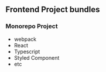 ## Frontend Project bundles

### Monorepo Project
- webpack
- React
- Typescript
- Styled Component
- etc
